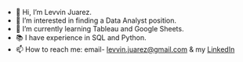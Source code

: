 - 👋 Hi, I’m Levvin Juarez.
- 👀 I’m interested in finding a Data Analyst position.
- 🌱 I’m currently learning Tableau and Google Sheets.
- 📚 I have experience in SQL and Python.
- 📫 How to reach me: email- levvin.juarez@gmail.com & my [LinkedIn](https://www.linkedin.com/in/levvinjuarez/)

<!---
LevsJuarez1/LevsJuarez1 is a ✨ special ✨ repository because its `README.md` (this file) appears on your GitHub profile.
You can click the Preview link to take a look at your changes.
--->
